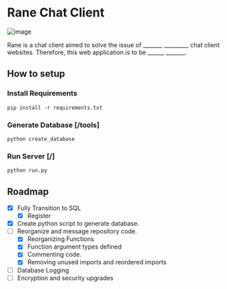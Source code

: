 # Rane Chat Client

![image](https://user-images.githubusercontent.com/36951064/114356224-b4d15100-9bb3-11eb-9dd7-22f5301016a3.png)

Rane is a chat client aimed to solve the issue of _______ _________ chat client websites. Therefore, this web application is to be ______ _______.

## How to setup

### Install Requirements

    pip install -r requirements.txt

### Generate Database [/tools]

    python create_database

### Run Server [/]
    python run.py

## Roadmap

- [x] Fully Transition to SQL
  - [x] Register
- [x] Create python script to generate database.
- [ ] Reorganize and message repository code.
  - [x] Reorganizing Functions
  - [x] Function argument types defined
  - [x] Commenting code.
  - [x] Removing unused imports and reordered imports
- [ ] Database Logging
- [ ] Encryption and security upgrades
